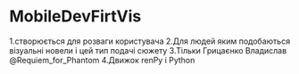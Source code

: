 # MobileDevFirtVis
1.створюється для розваги користувача
2.Для людей яким подобаються візуальні новели і цей тип подачі сюжету
3.Тільки Грицаєнко Владислав @Requiem_for_Phantom
4.Движок renPy і Python
